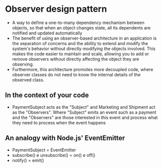 # Observer design pattern

- A way to define a one-to-many dependency mechanism between objects, so that when an object changes state, all its dependents are notified and updated automatically
- The benefit of using an observer-based architecture in an application is the separation of concerns and the ability to extend and modify the system's behavior without directly modifying the objects involved. This makes the code easier to maintain and scale, allowing you to add or remove observers without directly affecting the object they are observing.
- Furthermore, this architecture promotes more decoupled code, where observer classes do not need to know the internal details of the observed class.

## In the context of your code

- PaymentSubject acts as the "Subject" and Marketing and Shipment act as the "Observers". Where "Subject" emits an event such as a payment and the "Observers" are those interested in this event and process what they need to process when the event happens

## An analogy with Node.js' EventEmitter

- PaymentSubject = EventEmitter
- subscribe() e unsubscribe() = on() e off()
- notify() = emit()
